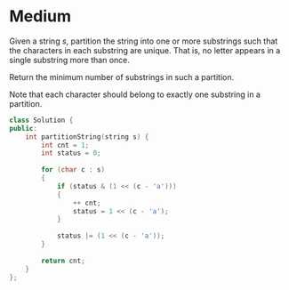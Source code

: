 # Medium

Given a string $s$, partition the string into one or more substrings such that the characters in each substring are unique. That is, no letter appears in a single substring more than once.

Return the minimum number of substrings in such a partition.

Note that each character should belong to exactly one substring in a partition.

```cpp
class Solution {
public:
    int partitionString(string s) {
        int cnt = 1;
        int status = 0;
        
        for (char c : s)
        {
            if (status & (1 << (c - 'a')))
            {
                ++ cnt;
                status = 1 << (c - 'a');
            }
            
            status |= (1 << (c - 'a'));
        }
        
        return cnt;
    }
};
```
